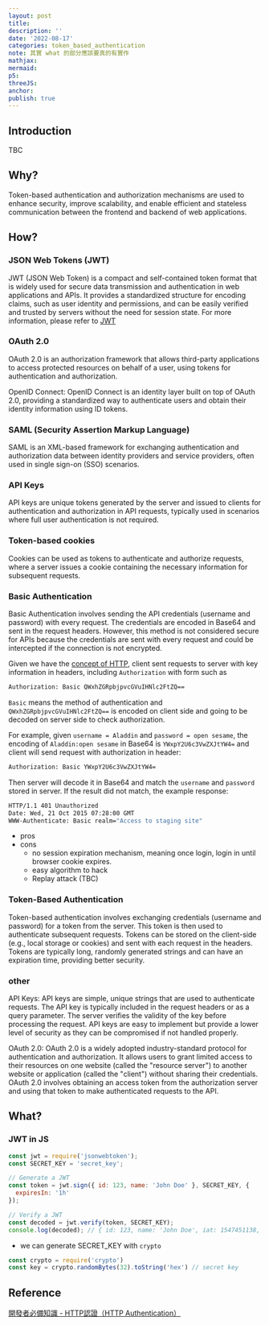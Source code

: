 ```yaml
---
layout: post
title:
description: ''
date: '2022-08-17'
categories: token_based_authentication
note: 其實 what 的部分應該要真的有實作
mathjax:
mermaid:
p5:
threeJS:
anchor:
publish: true
---
```


## Introduction

TBC

## Why?

Token-based authentication and authorization mechanisms are used to enhance security, improve scalability, and enable efficient and stateless communication between the frontend and backend of web applications.

## How?

### JSON Web Tokens (JWT)

JWT (JSON Web Token) is a compact and self-contained token format that is widely used for secure data transmission and authentication in web applications and APIs. It provides a standardized structure for encoding claims, such as user identity and permissions, and can be easily verified and trusted by servers without the need for session state. For more information, please refer to [JWT]({{site.baseurl}}/token_based_authentication/2023/06/29/json-web-tokens.html)

### OAuth 2.0

OAuth 2.0 is an authorization framework that allows third-party applications to access protected resources on behalf of a user, using tokens for authentication and authorization.

OpenID Connect: OpenID Connect is an identity layer built on top of OAuth 2.0, providing a standardized way to authenticate users and obtain their identity information using ID tokens.

### SAML (Security Assertion Markup Language)

SAML is an XML-based framework for exchanging authentication and authorization data between identity providers and service providers, often used in single sign-on (SSO) scenarios.

### API Keys

API keys are unique tokens generated by the server and issued to clients for authentication and authorization in API requests, typically used in scenarios where full user authentication is not required.

### Token-based cookies

Cookies can be used as tokens to authenticate and authorize requests, where a server issues a cookie containing the necessary information for subsequent requests.


### Basic Authentication

Basic Authentication involves sending the API credentials (username and password) with every request. The credentials are encoded in Base64 and sent in the request headers. However, this method is not considered secure for APIs because the credentials are sent with every request and could be intercepted if the connection is not encrypted.

Given we have the [concept of HTTP]({{site.baseurl}}/internet/2021/04/09/http.html), client sent requests to server with key information in headers, including `Authorization` with form such as

```bash
Authorization: Basic QWxhZGRpbjpvcGVuIHNlc2FtZQ==
```

`Basic` means the method of authentication and `QWxhZGRpbjpvcGVuIHNlc2FtZQ==` is encoded on client side and going to be decoded on server side to check authorization.

For example, given `username = Aladdin` and `password = open sesame`, the encoding of `Aladdin:open sesame` in Base64 is `YWxpY2U6c3VwZXJtYW4=` and client will send request with authorization in header:

```bash
Authorization: Basic YWxpY2U6c3VwZXJtYW4=
```

Then server will decode it in Base64 and match the `username` and `password` stored in server. If the result did not match, the example response:

```bash
HTTP/1.1 401 Unauthorized
Date: Wed, 21 Oct 2015 07:28:00 GMT
WWW-Authenticate: Basic realm="Access to staging site"
```

* pros
* cons
  * no session expiration mechanism, meaning once login, login in until browser cookie expires.
  * easy algorithm to hack
  * Replay attack (TBC)

### Token-Based Authentication

Token-based authentication involves exchanging credentials (username and password) for a token from the server. This token is then used to authenticate subsequent requests. Tokens can be stored on the client-side (e.g., local storage or cookies) and sent with each request in the headers. Tokens are typically long, randomly generated strings and can have an expiration time, providing better security.

### other

API Keys:
API keys are simple, unique strings that are used to authenticate requests. The API key is typically included in the request headers or as a query parameter. The server verifies the validity of the key before processing the request. API keys are easy to implement but provide a lower level of security as they can be compromised if not handled properly.

OAuth 2.0:
OAuth 2.0 is a widely adopted industry-standard protocol for authentication and authorization. It allows users to grant limited access to their resources on one website (called the "resource server") to another website or application (called the "client") without sharing their credentials. OAuth 2.0 involves obtaining an access token from the authorization server and using that token to make authenticated requests to the API.

## What?

### JWT in JS

```javascript
const jwt = require('jsonwebtoken');
const SECRET_KEY = 'secret_key';

// Generate a JWT
const token = jwt.sign({ id: 123, name: 'John Doe' }, SECRET_KEY, {
  expiresIn: '1h'
});

// Verify a JWT
const decoded = jwt.verify(token, SECRET_KEY);
console.log(decoded); // { id: 123, name: 'John Doe', iat: 1547451138, exp: 1547454738 }
```

* we can generate SECRET_KEY with `crypto`

```javascript
const crypto = require('crypto')
const key = crypto.randomBytes(32).toString('hex') // secret key
```

## Reference

[開發者必備知識 - HTTP認證（HTTP Authentication）](https://carsonwah.github.io/http-authentication.html)
